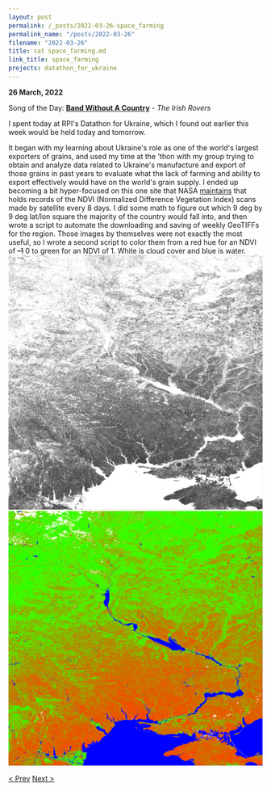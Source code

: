 ```yaml
---
layout: post
permalink: /_posts/2022-03-26-space_farming
permalink_name: "/posts/2022-03-26"
filename: "2022-03-26"
title: cat space_farming.md
link_title: space_farming
projects: datathon_for_ukraine
---
```

**26 March, 2022**

Song of the Day: [**Band Without A Country**](https://youtu.be/ly4ubkByY7k) - *The Irish Rovers*

I spent today at RPI's Datathon for Ukraine, which I found out earlier this week would be held today and tomorrow.

It began with my learning about Ukraine's role as one of the world's largest exporters of grains, and used my time at the 'thon with my group trying to obtain and analyze data related to Ukraine's manufacture and export of those grains in past years to evaluate what the lack of farming and ability to export effectively would have on the world's grain supply. I ended up becoming a bit hyper-focused on this one site that NASA [maintains](https://glam1.gsfc.nasa.gov/) that holds records of the NDVI (Normalized Difference Vegetation Index) scans made by satellite every 8 days. I did some math to figure out which 9 deg by 9 deg lat/lon square the majority of the country would fall into, and then wrote a script to automate the downloading and saving of weekly GeoTIFFs for the region. Those images by themselves were not exactly the most useful, so I wrote a second script to color them from a red hue for an NDVI of ~~-1~~ 0 to green for an NDVI of 1. White is cloud cover and blue is water.
![Ukraine_Satellite_Grayscale](/assets/images/ukraine_sat_gray.png)
![Ukraine_Satellite](/assets/images/ukraine_sat.png)

[< Prev](/_posts/2022-03-25-well-deserved_rest)    [Next >](/_posts/2022-03-27-numbers_from_data)
